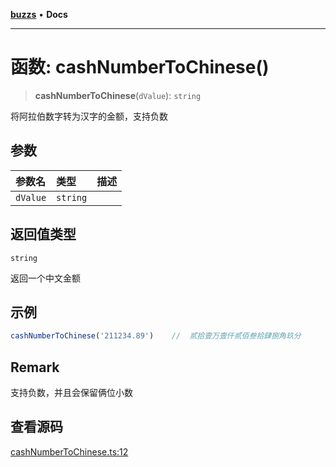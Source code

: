 [**buzzs**](../README.md) • **Docs**

***

# 函数: cashNumberToChinese()

> **cashNumberToChinese**(`dValue`): `string`

将阿拉伯数字转为汉字的金额，支持负数

## 参数

| 参数名 | 类型 | 描述 |
| :------ | :------ | :------ |
| `dValue` | `string` |  |

## 返回值类型

`string`

返回一个中文金额

## 示例

```ts
cashNumberToChinese('211234.89')    //  贰拾壹万壹仟贰佰叁拾肆捌角玖分
```

## Remark

支持负数，并且会保留俩位小数

## 查看源码

[cashNumberToChinese.ts:12](https://github.com/Leexiaop/buzz/blob/cc7ebdce95907736175ef75943200be67c26217f/src/cashNumberToChinese.ts#L12)
